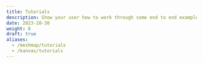 ```yaml
---
title: Tutorials
description: Show your user how to work through some end to end examples.
date: 2023-10-30
weight: 8
draft: true
aliases:
  - /meshmap/tutorials
  - /kanvas/tutorials
---
```

<!-- 
{{% pageinfo %}}
Page under construction.
{{% /pageinfo %}}

Tutorials are **complete worked examples** made up of **multiple tasks** that guide the user through a relatively simple but realistic scenario: building an application that uses some of your project’s features, for example. If you have already created some Examples for your project you can base Tutorials on them. This section is **optional**. However, remember that although you may not need this section at first, having tutorials can be useful to help your users engage with your example code, especially if there are aspects that need more explanation than you can easily provide in code comments.
 --> 
